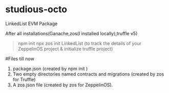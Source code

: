 # studious-octo

LinkedList EVM Package

After all installations(Ganache,zos(I installed locally),truffle v5)

> npm init
> npx zos init LinkedList (to track the details of your ZeppelinOS project & initialize truffle project)

#Files till now

1. package.json (created by npm init )
2. Two empty directories named contracts and migrations (created by zos for Truffle)
3. A zos.json file (created by zos for ZeppelinOS).
